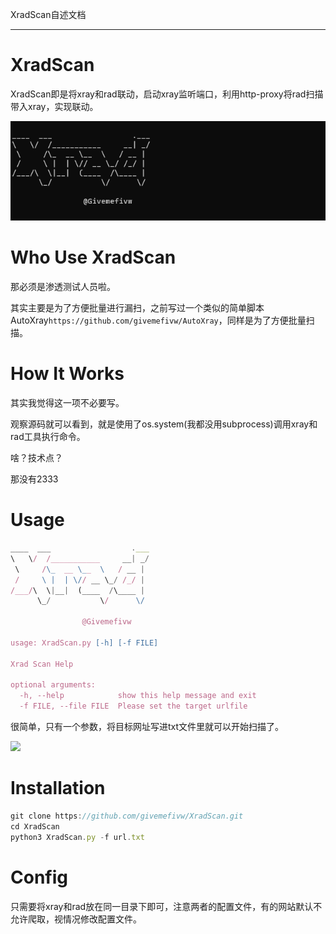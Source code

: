 XradScan自述文档

------

# XradScan

XradScan即是将xray和rad联动，启动xray监听端口，利用http-proxy将rad扫描带入xray，实现联动。

![img](./image.png)

# Who Use XradScan

那必须是渗透测试人员啦。

其实主要是为了方便批量进行漏扫，之前写过一个类似的简单脚本AutoXray`https://github.com/givemefivw/AutoXray`，同样是为了方便批量扫描。

# How It Works

其实我觉得这一项不必要写。

观察源码就可以看到，就是使用了os.system(我都没用subprocess)调用xray和rad工具执行命令。

啥？技术点？

那没有2333

# Usage

```JavaScript
____  ___                  .___
\   \/  /___________     __| _/
 \     /\_  __ \__  \   / __ |
 /     \ |  | \// __ \_/ /_/ |
/___/\  \|__|  (____  /\____ |
      \_/           \/      \/

                @Givemefivw

usage: XradScan.py [-h] [-f FILE]

Xrad Scan Help

optional arguments:
  -h, --help            show this help message and exit
  -f FILE, --file FILE  Please set the target urlfile
```

很简单，只有一个参数，将目标网址写进txt文件里就可以开始扫描了。

![](./use.gif)

# Installation

```JavaScript
git clone https://github.com/givemefivw/XradScan.git
cd XradScan
python3 XradScan.py -f url.txt
```

# Config

只需要将xray和rad放在同一目录下即可，注意两者的配置文件，有的网站默认不允许爬取，视情况修改配置文件。